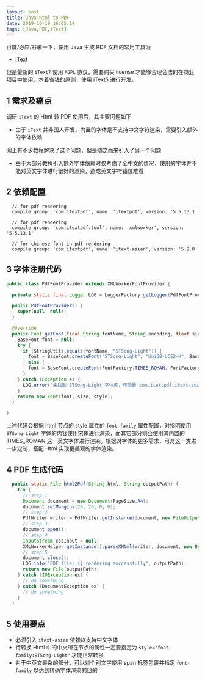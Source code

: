 ```yaml
---
layout: post
title: Java Html to PDF
date: 2019-10-19 16:05:14
tags: [Java,PDF,iText]
---
```


百度/必应/谷歌一下，使用 Java 生成 PDF 文档的常用工具为

- [iText](https://github.com/itext/itext7)

但是最新的 `iText7` 使用 `AGPL` 协议，需要购买 license 才能够合理合法的在商业项目中使用。本着省钱的原则，使用 iText5 进行开发。

<!--more-->

## 1 需求及痛点

调研 `iText` 的 Html 转 PDF 使用后，其主要问题如下

- 由于 `iText` 并非国人开发，内置的字体是不支持中文字符渲染，需要引入额外的字体依赖

网上有不少教程解决了这个问题，但是随之而来引入了另一个问题

- 由于大部分教程引入额外字体依赖时仅考虑了全中文的情况，使用的字体并不能对英文字体进行很好的渲染，造成英文字符错位难看

## 2 依赖配置

```text
  // for pdf rendering
  compile group: 'com.itextpdf', name: 'itextpdf', version: '5.5.13.1'

  // for pdf rendering
  compile group: 'com.itextpdf.tool', name: 'xmlworker', version: '5.5.13.1'

  // for chinese font in pdf rendering
  compile group: 'com.itextpdf', name: 'itext-asian', version: '5.2.0'
```

## 3 字体注册代码

```java
public class PdfFontProvider extends XMLWorkerFontProvider {

  private static final Logger LOG = LoggerFactory.getLogger(PdfFontProvider.class);

  public PdfFontProvider() {
    super(null, null);
  }

  @Override
  public Font getFont(final String fontName, String encoding, float size, final int style) {
    BaseFont font = null;
    try {
      if (StringUtils.equals(fontName, "STSong-Light")) {
        font = BaseFont.createFont("STSong-Light", "UniGB-UCS2-H", BaseFont.NOT_EMBEDDED);
      } else {
        font = BaseFont.createFont(FontFactory.TIMES_ROMAN, FontFactory.defaultEncoding, true);
      }
    } catch (Exception e) {
      LOG.error("未找到 STSong-Light 字体库，可能是 com.itextpdf.itext-asian 依赖未载入");
    }
    return new Font(font, size, style);
  }

}
```

上述代码会根据 html 节点的 style 属性的 `font-family` 属性配置，对指明使用 `STSong-Light` 字体的内容使用宋体进行渲染，而其它部分则会使用其内置的 TIMES_ROMAN 这一英文字体进行渲染。根据对字体的更多需求，可对这一类进一步定制，搭配 Html 实现更美观的字体渲染。

## 4 PDF 生成代码

```java
  public static File html2Pdf(String html, String outputPath) {
    try {
      // step 1
      Document document = new Document(PageSize.A4);
      document.setMargins(20, 20, 0, 0);
      // step 2
      PdfWriter writer = PdfWriter.getInstance(document, new FileOutputStream(path));
      // step 3
      document.open();
      // step 4
      InputStream cssInput = null;
      XMLWorkerHelper.getInstance().parseXHtml(writer, document, new ByteArrayInputStream(html.getBytes(StandardCharsets.UTF_8)), cssInput, new PdfFontProvider());
      // step 5
      document.close();
      LOG.info("PDF file: {} rendering successfully", outputPath);
      return new File(outputPath);
    } catch (IOException ex) {
      // do something
    } catch (DocumentException ex) {
      // do something
    }
  }

```

## 5 使用要点

- 必须引入 `itext-asian` 依赖以支持中文字体
- 待转换 Html 中的中文所在节点的属性一定要指定为 `style="font-family:STSong-Light"` 才能正常转换
- 对于中英文夹杂的部分，可以对个别文字使用 span 标签包裹并指定 `font-family` 以达到精确字体渲染的目的

